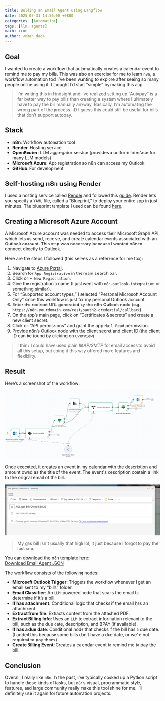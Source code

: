 ```yaml
---
title: Bulding an Email Agent using Langflow
date: 2025-05-31 14:56:00 +0800
categories: [Automation]
tags: [llm, agents]     
math: true
author: <nhan_dao>
---
```


## Goal

I wanted to create a workflow that automatically creates a calendar event to remind me to pay my bills. This was also an exercise for me to learn `n8n`, a workflow automation tool I’ve been wanting to explore after seeing so many people online using it. I thought I’d start “simple” by making this app.

> I’m writing this in hindsight and I’ve realized setting up “Autopay” is a far better way to pay bills than creating a system where I ultimately have to pay the bill manually anyway. Basically, I’m automating the wrong part of the process. :D I guess this could still be useful for bills that don’t support autopay.

## Stack

- **n8n**: Workflow automation tool  
- **Render**: Hosting service  
- **OpenRouter**: LLM aggregator service (provides a uniform interface for many LLM models)  
- **Microsoft Azure**: App registration so n8n can access my Outlook  
- **GitHub**: For development  

## Self-hosting n8n using Render

I used a hosting service called [Render](https://render.com/) and followed this [guide](https://render.com/docs/deploy-n8n). Render lets you specify a `YAML` file, called a “Blueprint,” to deploy your entire app in just minutes. The blueprint template I used can be found [here](https://github.com/render-examples/n8n).

## Creating a Microsoft Azure Account

A Microsoft Azure account was needed to access their Microsoft Graph API, which lets us send, receive, and create calendar events associated with an Outlook account. This step was necessary because I wanted n8n to connect directly to Outlook.

Here are the steps I followed (this serves as a reference for me too):

1. Navigate to [Azure Portal](https://portal.azure.com/#home).  
2. Search for `App Registration` in the main search bar.  
3. Click on `+ New Registration`.  
4. Give the registration a name (I just went with `n8n-outlook-integration` or something similar).  
5. For “Supported account types,” I selected “Personal Microsoft Account Only” since this workflow is just for my personal Outlook account.  
6. Enter the redirect URL generated by the n8n Outlook node (e.g., `https://n8n.yourdomain.com/rest/oauth2-credential/callback`).  
7. On the app’s main page, click on “Certificates & secrets” and create a new client secret.  
8. Click on “API permissions” and grant the app `Mail.Read` permission.  
9. Provide n8n’s Outlook node with the client secret and client ID (the client ID can be found by clicking on `Overview`).  

> I think I could have used plain *IMAP/SMTP* for email access to avoid all this setup, but doing it this way offered more features and flexibility.

## Result

Here’s a screenshot of the workflow:

![Alt text](assets/posts/email-agent/email-workflow.PNG)

Once executed, it creates an event in my calendar with the description and amount owed as the title of the event. The event's description contain a link to the orignal email of the bill.

![Alt text](assets/posts/email-agent/calendar-event-result-2.PNG)

> My gas bill isn't usually that high lol, it just because i forgot to pay the last one.


You can download the n8n template here:  
[Download Email Agent JSON](/assets/posts/email-agent/Email_Workflow.json)

The workflow consists of the following nodes:
- **Microsoft Outlook Trigger**: Triggers the workflow whenever I get an email sent to my “bills” folder.  
- **Email Classifier**: An `LLM`-powered node that scans the email to determine if it’s a bill.  
- **If has attachment**: Conditional logic that checks if the email has an attachment.  
- **Extract from file**: Extracts content from the attached PDF.  
- **Extract Billing Info**: Uses an `LLM` to extract information relevant to the bill, such as the due date, description, and BPAY (if available).  
- **If has a due date**: Conditional node that checks if the bill has a due date. (I added this because some bills don’t have a due date, or we’re not required to pay them.)  
- **Create Billing Event**: Creates a calendar event to remind me to pay the bill.  

## Conclusion

Overall, I really like `n8n`. In the past, I’ve typically cooked up a Python script to handle these kinds of tasks, but `n8n`’s visual, programmatic style, features, and large community really make this tool shine for me. I’ll definitely use it again for future automation projects.
